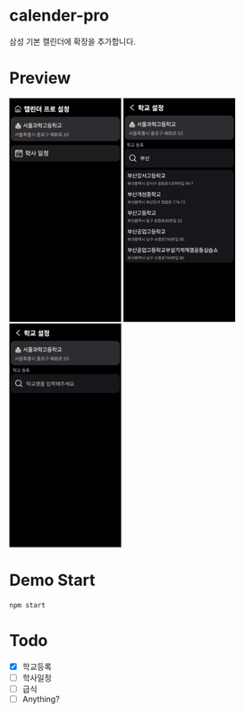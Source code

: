 # calender-pro
삼성 기본 캘린더에 확장을 추가합니다.

# Preview
<img alt="1" width="200" src="https://github.com/joon-102/calender-pro/blob/main/Preview/Preview1.jpg?raw=true">
<img alt="2" width="200" src="https://github.com/joon-102/calender-pro/blob/main/Preview/Preview2.jpg?raw=true">
<img alt="3" width="200" src="https://github.com/joon-102/calender-pro/blob/main/Preview/Preview3.jpg?raw=true">

# Demo Start
```shell
npm start
```
# Todo
- [X] 학교등록
- [ ] 학사일정
- [ ] 급식
- [ ] Anything?